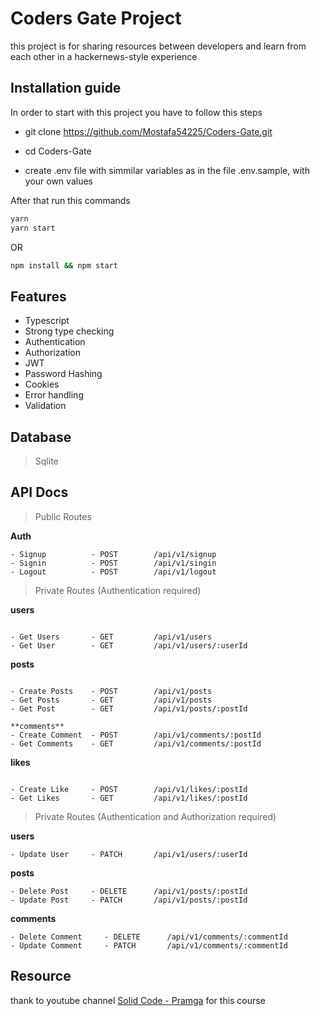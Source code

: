 # Coders Gate Project
this project is for sharing resources between developers and learn from each other in a hackernews-style experience



## Installation guide

In order to start with this project you have to follow this steps

- git clone https://github.com/Mostafa54225/Coders-Gate.git

- cd Coders-Gate

- create .env file with simmilar variables as in the file .env.sample, with your own values


After that run this commands
```bash
yarn
yarn start
```
OR
```bash
npm install && npm start
```

## Features
- Typescript
- Strong type checking
- Authentication
- Authorization
- JWT
- Password Hashing
- Cookies
- Error handling
- Validation

## Database
> Sqlite


## API Docs
> Public Routes

**Auth**
```
- Signup          - POST        /api/v1/signup
- Signin          - POST        /api/v1/singin
- Logout          - POST        /api/v1/logout
```

> Private Routes (Authentication required)

**users**
```

- Get Users       - GET         /api/v1/users
- Get User        - GET         /api/v1/users/:userId
```
**posts**
```

- Create Posts    - POST        /api/v1/posts
- Get Posts       - GET         /api/v1/posts
- Get Post        - GET         /api/v1/posts/:postId
```

```
**comments**
- Create Comment  - POST        /api/v1/comments/:postId
- Get Comments    - GET         /api/v1/comments/:postId
```
**likes**
```

- Create Like     - POST        /api/v1/likes/:postId
- Get Likes       - GET         /api/v1/likes/:postId
```

> Private Routes (Authentication and Authorization required)

**users**

```
- Update User     - PATCH       /api/v1/users/:userId
```
**posts**

```
- Delete Post     - DELETE      /api/v1/posts/:postId
- Update Post     - PATCH       /api/v1/posts/:postId
```
**comments**

```
- Delete Comment     - DELETE      /api/v1/comments/:commentId
- Update Comment     - PATCH       /api/v1/comments/:commentId
```


## Resource
thank to youtube channel [Solid Code - Pramga](https://www.youtube.com/c/pragma-ar) for this course
